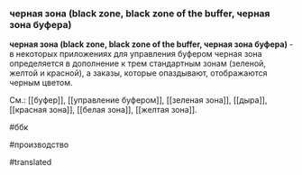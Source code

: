 ### черная зона (black zone, black zone of the buffer, черная зона буфера)

**черная зона (black zone, black zone of the buffer, черная зона буфера)** - в некоторых приложениях для управления буфером черная зона определяется в дополнение к трем стандартным зонам (зеленой, желтой и красной), а заказы, которые опаздывают, отображаются черным цветом.

См.: [[буфер]], [[управление буфером]], [[зеленая зона]], [[дыра]], [[красная зона]], [[белая зона]], [[желтая зона]].

#ббк

#производство

#translated

